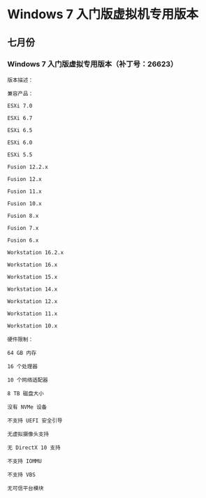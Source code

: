 # Windows 7 入门版虚拟机专用版本

## 七月份

### Windows 7 入门版虚拟专用版本（补丁号：26623）

    版本描述：

    兼容产品：

    ESXi 7.0

    ESXi 6.7
    
    ESXi 6.5

    ESXi 6.0

    ESXi 5.5

    Fusion 12.2.x

    Fusion 12.x

    Fusion 11.x

    Fusion 10.x

    Fusion 8.x

    Fusion 7.x

    Fusion 6.x

    Workstation 16.2.x

    Workstation 16.x

    Workstation 15.x

    Workstation 14.x

    Workstation 12.x

    Workstation 11.x

    Workstation 10.x

    硬件限制：

    64 GB 内存

    16 个处理器

    10 个网络适配器

    8 TB 磁盘大小

    没有 NVMe 设备

    不支持 UEFI 安全引导

    无虚拟摄像头支持

    无 DirectX 10 支持

    不支持 IOMMU

    不支持 VBS

    无可信平台模块
